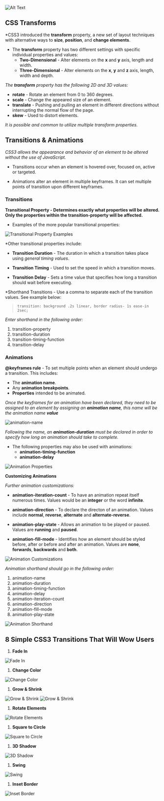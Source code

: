 ![Alt Text](https://upload.wikimedia.org/wikipedia/commons/e/ea/CSS_text_representation.png)


## CSS Transforms

*CSS3 introduced the **transform** property, a new set of layout techniques with alternative ways to **size**, **position**, and **change elements**. 

- The **transform** property has two different settings with specific individual properties and values:
    - **Two-Dimensional** - Alter elements on the **x** and **y** axis, length and width.
    - **Three-Dimensional** - Alter elements on the **x**, **y** and **z** axis, length, width and depth.

*The **transform** property has the following 2D and 3D values:*

- **rotate** - Rotate an element from 0 to 360 degrees.
- **scale** - Change the appeared size of an element.
- **translate** - Pushing and pulling an element in different directions without interrupting the normal flow of the page.
- **skew** - Used to distort elements.

*It is possible and common to utilize multiple transform properties.*

## Transitions & Animations

*CSS3 allows the appearance and behavior of an element to be altered without the use of JavaScript.*

- Transitions occur when an element is hovered over, focused on, active or targeted.

- Animations alter an element in multiple keyframes. It can set multiple points of transition upon different keyframes.

### Transitions

**Transitional Property - Determines exactly what properties will be altered. Only the properties within the transition-property will be affected.**

- Examples of the more popular transitional properties:

![Transitional Property Examples](images/trans-prop-example.PNG)

*Other transitional properties include:

- **Transition Duration** - The duration in which a transition takes place using *general timing values*.

- **Transition Timing** - Used to set the speed in which a transition moves.

- **Transition Delay** - Sets a time value that specifies how long a transition should wait before executing.

*Shorthand Transitions - Use a comma to separate each of the transition values. See example below:

> `transition: background .2s linear, border radius- 1s ease-in 2sec;`

*Enter shorthand in the following order:*

1. transition-property
1. transition-duration
1. transition-timing-function
1. transition-delay

### Animations

**@keyframes rule** - To set multiple points when an element should undergo a transition. This includes:

- The **animation name**.
- Any **animation breakpoints**.
- **Properties** intended to be animated.

*Once the keyframes for an animation have been declared, they need to be assigned to an element by assigning  an **animation name**, this name will be the animation name **value***

![animation-name](images/animation-name.PNG)

*Following the name, an **animation-duration** must be declared in order to specify how long an animation should take to complete.*

- The following properties may also be used with animations:
    - **animation-timing-function**
    - **animation-delay**

![Animation Properties](images/animation-properties.PNG)

**Customizing Animations**

*Further animation customizations:*

- **animation-iteration-count** - To have an animation repeat itself numerous times. Values would be an **integer** or the word **infinite**.

- **animation-direction** - To declare the directon of an animation. Values include **normal**, **reverse**, **alternate** and **alternate-reverse**.

- **animation-play-state** - Allows an animation to be played or paused. Values are **running** and **paused**.

- **animation-fill-mode** - Identifies how an element should be styled before, after or before and after an animation. Values are **none**, **forwards**, **backwards** and **both**.

![Animation Customizations](images/animation-customizations.PNG)

*Animation shorthand should go in the following order:*
1. animation-name
1. animation-duration
1. animation-timing-function
1. animation-delay
1. animation-iteration-count
1. animation-direction
1. animation-fill-mode
1. animation-play-state

![Animation Shorthand](images/animation-shorthand.PNG)

## 8 Simple CSS3 Transitions That Will Wow Users

1. **Fade In**

![Fade In](images/fade-in.PNG)

1. **Change Color**

![Change Color](images/change-color.PNG)

1. **Grow & Shrink**

![Grow & Shrink](images/grow-and-shrink.PNG)
![Grow & Shrink](images/shrink-and-grow.PNG)

1. **Rotate Elements**

![Rotate Elements](images/rotate-elements.PNG)

1. **Square to Circle**

![Square to Circle](images/square-to-circle.PNG)

1. **3D Shadow**

![3D Shadow](images/3d-shadow.PNG)

1. **Swing**

![Swing](images/swing.PNG)

1. **Inset Border**

![Inset Border](images/inset-border.PNG)




